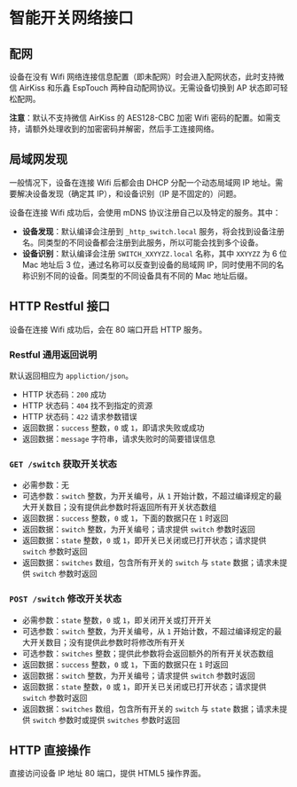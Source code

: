 # 智能开关网络接口

## 配网

设备在没有 Wifi 网络连接信息配置（即未配网）时会进入配网状态，此时支持微信 AirKiss 和乐鑫 EspTouch 两种自动配网协议。无需设备切换到 AP 状态即可轻松配网。

**注意**：默认不支持微信 AirKiss 的 AES128-CBC 加密 Wifi 密码的配置。如需支持，请额外处理收到的加密密码并解密，然后手工连接网络。

## 局域网发现

一般情况下，设备在连接 Wifi 后都会由 DHCP 分配一个动态局域网 IP 地址。需要解决设备发现（确定其 IP），和设备识别（IP 是不固定的）问题。

设备在连接 Wifi 成功后，会使用 mDNS 协议注册自己以及特定的服务。其中：

- **设备发现**：默认编译会注册到 `_http_switch.local` 服务，将会找到设备注册名。同类型的不同设备都会注册到此服务，所以可能会找到多个设备。
- **设备识别**：默认编译会注册 `SWITCH_XXYYZZ.local` 名称，其中 `XXYYZZ` 为 6 位 Mac 地址后 3 位，通过名称可以反查到设备的局域网 IP，同时使用不同的名称识别不同的设备。同类型的不同设备具有不同的 Mac 地址后缀。

## HTTP Restful 接口

设备在连接 Wifi 成功后，会在 80 端口开启 HTTP 服务。

### Restful 通用返回说明

默认返回相应为 `appliction/json`。

- HTTP 状态码：`200` 成功
- HTTP 状态码：`404` 找不到指定的资源
- HTTP 状态码：`422` 请求参数错误
- 返回数据：`success` 整数，`0` 或 `1`，即请求失败或成功
- 返回数据：`message` 字符串，请求失败时的简要错误信息

### `GET /switch` 获取开关状态

- 必需参数：无
- 可选参数：`switch` 整数，为开关编号，从 `1` 开始计数，不超过编译规定的最大开关数目；没有提供此参数时将返回所有开关状态数组
- 返回数据：`success` 整数，`0` 或 `1`，下面的数据只在 `1` 时返回
- 返回数据：`switch` 整数，为开关编号；请求提供 `switch` 参数时返回
- 返回数据：`state` 整数，`0` 或 `1`，即开关已关闭或已打开状态；请求提供 `switch` 参数时返回
- 返回数据：`switches` 数组，包含所有开关的 `switch` 与 `state` 数据；请求未提供 `switch` 参数时返回

### `POST /switch` 修改开关状态

- 必需参数：`state` 整数，`0` 或 `1`，即关闭开关或打开开关
- 可选参数：`switch` 整数，为开关编号，从 `1` 开始计数，不超过编译规定的最大开关数目；没有提供此参数时将修改所有开关
- 可选参数：`switches` 整数；提供此参数将会返回额外的所有开关状态数组
- 返回数据：`success` 整数，`0` 或 `1`，下面的数据只在 `1` 时返回
- 返回数据：`switch` 整数，为开关编号；请求提供 `switch` 参数时返回
- 返回数据：`state` 整数，`0` 或 `1`，即开关已关闭或已打开状态；请求提供 `switch` 参数时返回
- 返回数据：`switches` 数组，包含所有开关的 `switch` 与 `state` 数据；请求未提供 `switch` 参数时或提供 `switches` 参数时返回

## HTTP 直接操作

直接访问设备 IP 地址 80 端口，提供 HTML5 操作界面。
